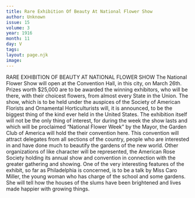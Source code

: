 ```yaml
---
title: Rare Exhibition Of Beauty At National Flower Show
author: Unknown
issue: 15
volume: 3
year: 1916
month: 11
day: V
tags:
layout: page.njk
image:
---
```

RARE EXHIBITION OF BEAUTY AT NATIONAL FLOWER SHOW       The National Flower Show will open at the Convention Hall, in this city, on March 26th. Prizes worth $25,000 are to be awarded the winning exhibitors, who will be there, with their choicest flowers, from almost every State in the Union.       The show, which is to be held under the auspices of the Society of American Florists and Ornamental Horticulturists will, it is announced, to be the biggest thing of the kind ever held in the United States.       The exhibition itself will not be the only thing of interest, for during the week the show lasts and which will be proclaimed “National Flower Week” by the Mayor, the Garden Club of America will hold the their convention here. This convention will attract delegates from all sections of the country, people who are interested in and have done much to beautify the gardens of the new world. Other organizations of like character will be represented, the American Rose Society holding its annual show and convention in connection with the greater gathering and showing.       One of the very interesting features of the exhibit, so far as Philadelphia is concerned, is to be a talk by Miss Caro Miller, the young woman who has charge of the school and some gardens. She will tell how the houses of the slums have been brightened and lives made happier with growing things. 

